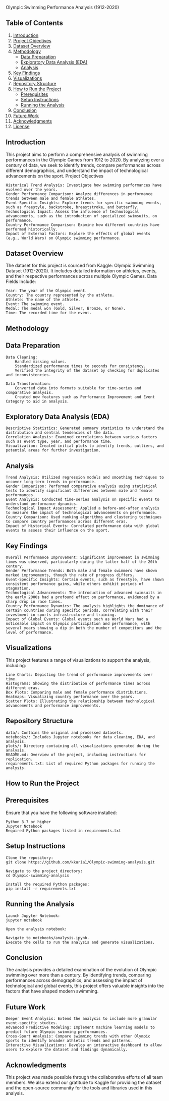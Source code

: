 Olympic Swimming Performance Analysis (1912-2020)

## **Table of Contents**

1. [Introduction](#introduction)
2. [Project Objectives](#project-objectives)
3. [Dataset Overview](#dataset-overview)
4. [Methodology](#methodology)
    - [Data Preparation](#data-preparation)
    - [Exploratory Data Analysis (EDA)](#exploratory-data-analysis-eda)
    - [Analysis](#analysis)
5. [Key Findings](#key-findings)
6. [Visualizations](#visualizations)
7. [Repository Structure](#repository-structure)
8. [How to Run the Project](#how-to-run-the-project)
    - [Prerequisites](#prerequisites)
    - [Setup Instructions](#setup-instructions)
    - [Running the Analysis](#running-the-analysis)
9. [Conclusion](#conclusion)
10. [Future Work](#future-work)
11. [Acknowledgments](#acknowledgments)
12. [License](#license)


## **Introduction**


This project aims to perform a comprehensive analysis of swimming performances in the Olympic Games from 1912 to 2020. By analyzing over a century of data, we seek to identify trends, compare performances across different demographics, and understand the impact of technological advancements on the sport.
Project Objectives

	Historical Trend Analysis: Investigate how swimming performances have evolved over the years.
	Gender Performance Comparison: Analyze differences in performance trends between male and female athletes.
	Event-Specific Insights: Explore trends for specific swimming events, such as freestyle, backstroke, breaststroke, and butterfly.
	Technological Impact: Assess the influence of technological advancements, such as the introduction of specialized swimsuits, on performance.
	Country Performance Comparison: Examine how different countries have performed historically.
	Impact of External Factors: Explore the effects of global events (e.g., World Wars) on Olympic swimming performance.

## **Dataset Overview**

The dataset for this project is sourced from Kaggle: Olympic Swimming Dataset (1912-2020). It includes detailed information on athletes, events, and their respective performances across multiple Olympic Games.
Data Fields Include:

	Year: The year of the Olympic event.
	Country: The country represented by the athlete.
	Athlete: The name of the athlete.
	Event: The swimming event.
	Medal: The medal won (Gold, Silver, Bronze, or None).
	Time: The recorded time for the event.

## **Methodology**
## **Data Preparation**

	Data Cleaning:
    	Handled missing values.
    	Standardized performance times to seconds for consistency.
    	Verified the integrity of the dataset by checking for duplicates and inconsistencies.

	Data Transformation:
    	Converted data into formats suitable for time-series and comparative analysis.
    	Created new features such as Performance Improvement and Event Category to aid in analysis.

## **Exploratory Data Analysis (EDA)**

	Descriptive Statistics: Generated summary statistics to understand the distribution and central tendencies of the data.
	Correlation Analysis: Examined correlations between various factors such as event type, year, and performance time.
	Visualization: Created initial plots to identify trends, outliers, and potential areas for further investigation.

## **Analysis**

	Trend Analysis: Utilized regression models and smoothing techniques to uncover long-term trends in performance.
	Gender Comparison: Performed comparative analysis using statistical tests to identify significant differences between male and female performances.
	Event Analysis: Conducted time-series analysis on specific events to understand performance dynamics.
	Technological Impact Assessment: Applied a before-and-after analysis to measure the impact of technological advancements on performance.
	Country Comparison: Used ranking algorithms and clustering techniques to compare country performances across different eras.
	Impact of Historical Events: Correlated performance data with global events to assess their influence on the sport.

## **Key Findings**

	Overall Performance Improvement: Significant improvement in swimming times was observed, particularly during the latter half of the 20th century.
	Gender Performance Trends: Both male and female swimmers have shown marked improvements, though the rate of progress differs.
	Event-Specific Insights: Certain events, such as freestyle, have shown consistent performance gains, while others exhibit periods of stagnation.
	Technological Advancements: The introduction of advanced swimsuits in the early 2000s had a profound effect on performance, evidenced by a sharp drop in race times.
	Country Performance Dynamics: The analysis highlights the dominance of certain countries during specific periods, correlating with their investment in sports infrastructure and training.
	Impact of Global Events: Global events such as World Wars had a noticeable impact on Olympic participation and performance, with several years showing a dip in both the number of competitors and the level of performance.

## **Visualizations**

This project features a range of visualizations to support the analysis, including:

	Line Charts: Depicting the trend of performance improvements over time.
	Histograms: Showing the distribution of performance times across different eras.
	Box Plots: Comparing male and female performance distributions.
	Heatmaps: Visualizing country performance over the years.
	Scatter Plots: Illustrating the relationship between technological advancements and performance improvements.

## **Repository Structure**

	data/: Contains the original and processed datasets.
	notebooks/: Includes Jupyter notebooks for data cleaning, EDA, and analysis.
	plots/: Directory containing all visualizations generated during the analysis.
	README.md: Overview of the project, including instructions for replication.
	requirements.txt: List of required Python packages for running the analysis.

## **How to Run the Project**
## **Prerequisites**

Ensure that you have the following software installed:

	Python 3.7 or higher
	Jupyter Notebook
	Required Python packages listed in requirements.txt

## **Setup Instructions**

	Clone the repository:
	git clone https://github.com/kkuria1/Olympic-swimming-analysis.git

	Navigate to the project directory:
	cd Olympic-swimming-analysis

	Install the required Python packages:
	pip install -r requirements.txt
    
## **Running the Analysis**
	Launch Jupyter Notebook:
	jupyter notebook

	Open the analysis notebook:

	Navigate to notebooks/analysis.ipynb.
	Execute the cells to run the analysis and generate visualizations.

## **Conclusion**

The analysis provides a detailed examination of the evolution of Olympic swimming over more than a century. By identifying trends, comparing performances across demographics, and assessing the impact of technological and global events, this project offers valuable insights into the factors that have shaped modern swimming.

## **Future Work**

	Deeper Event Analysis: Extend the analysis to include more granular event-specific studies.
	Advanced Predictive Modeling: Implement machine learning models to predict future Olympic swimming performances.
	Cross-Sport Analysis: Compare swimming trends with other Olympic sports to identify broader athletic trends and patterns.
	Interactive Visualizations: Develop an interactive dashboard to allow users to explore the dataset and findings dynamically.

## **Acknowledgments**

This project was made possible through the collaborative efforts of all team members. We also extend our gratitude to Kaggle for providing the dataset and the open-source community for the tools and libraries used in this analysis.



